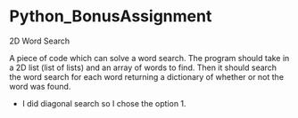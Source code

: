 # Python_BonusAssignment
2D Word Search

A piece of code which can solve a word search. The program should take in a 2D list (list of lists)
and an array of words to find. Then it should search the word search for each word returning a 
dictionary of whether or not the word was found.

- I did diagonal search so I chose the option 1.

